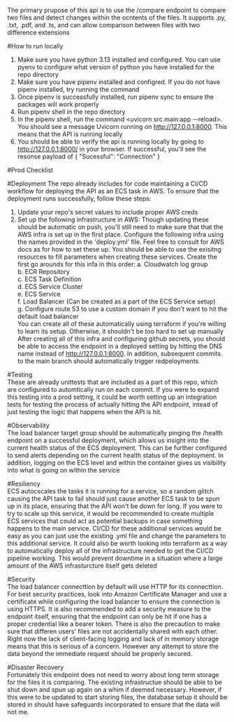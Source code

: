 The primary prupose of this api is to use the /compare endpoint to compare two files and detect changes within the ocntents of the files. It supports .py, .txt, .pdf, and .ts, and can allow comparison between files with two difference extensions

#How to run locally
1. Make sure you have python 3.13 installed and configured. You can use pyenv to configure what version of python you have installed for the repo directory
2. Make sure you have pipenv installed and configred. If you do not have pipenv installed, try running the command <pip install pipenv>
3. Once pipenv is successfully installed, run pipenv sync to ensure the packages will work properly
4. Run pipenv shell in the repo directory
5. In the pipenv shell, run the command <uvicorn src.main:app --reload>. You should see a message  Uvicorn running on http://127.0.0.1:8000. This means that the API is running locally
6. You should be able to verify the api is running locally by going to http://127.0.0.1:8000/ in your browser. If successful, you'll see the resonse payload of {
"Sucessful": "Connection"
}



#Prod Checklist 

#Deployment
The repo already includes for code maintaining a CI/CD workflow for deploying the API as an ECS task in AWS. To ensure that the deployment runs successfully, follow these steps:
  1. Update your repo's secret values to include proper AWS creds
  2. Set up the following infrastructure in AWS:
     Though updating these should be automatic on push, you'll still need to make sure that that the AWS infra is set up in the first place. Configure the following infra using the names provided in the 'deploy.yml' file. Feel free to consult for AWS docs as for how to set these up. You should be able to use the exisitng resources to fill parameters when creating these services.
   Create the first go arounds for this infa in this order:
   a. Cloudwatch log group \
   b. ECR Repository \
   c. ECS Task Definition \
   d. ECS Service Cluster \
   e. ECS Service \
   f. Load Balancer (Can be created as a part of the ECS Service setup) \
   g. Configure route 53 to use a custom domain if you don't want to hit the default load balancer\
   You can create all of these automatically using terraform if you're willing to learn its setup. Otherwise, it shouldn't be too hard to set up manually \
After creating all of this infra and configuring github secrets, you should be able to access the endpoint in a deployed setting by hitting the DNS name instead of http://127.0.0.1:8000. In addition, subsequent commits to the main branch should automatically trigger redpeloyments

#Testing\
These are already unittests that are included as a part of this repo, which are configured to automtically run on each commit. If you were to expand this testing into a prod setting, it could be worth setting up an integration tests for testing the process of actually hitting the API endpoint, intead of just testing the logic that happens when the API is hit.  

#Observability\
The load balancer target group should be automatically pinging the /health endpoint on a successful deployment, which allows us insight into the current health status of the ECS deployment. This can be further configured to send alerts depending on the current health status of the deployment. In addition, logging on the ECS level and within the container gives us visibility into what is going on within the service

#Resiliency\
ECS autocscales the tasks it is running for a service, so a random glitch causing the API task to fail should just cause another ECS task to be spun up in its place, ensuring that the API won't be down for long. If you were to try to scale up this service, it would be recommended to create multiple ECS services that could act as potential backups in case something happens to the main service. CI/CD for these additional services would be easy as you can just use the existing .yml file and change the parameters to this additional service. It could also be worth looking into terraform as a way to automatically deploy all of the infrastructure needed to get the CI/CD pipeline working. This would prevent downtime in a situation where a large amount of the AWS infrasturcture itself gets deleted 

#Security\
The load balancer connecttion by default will use HTTP for its connecttion. For best security practices, look into Amazon Certificate Manager and use a certificate while configuring the load balancer to ensure the connection is using HTTPS. It is also recommended to add a security measure to the endpoint itself, ensuring that the endpoint can only be hit if one has a proper credential like a bearer token. There is also the precaution to  make sure that differen users' files are not accidentally shared with each other. Right now the lack of client-facing logging and lack of in memory storage means that this is serious of a concern. However any attempt to store the data beyond the immediate request should be properly secured. 

#Disaster Recovery\
Fortunately this endpoint does not need to worry about long term storage for the files it is comparing. The existing infrastructue should be able to be shut down and spun up again on a whim if deemed necessary. However, if this were to be updated to start storing files, the database setup it should be stored in should have safeguards incorporated to ensure that the data will not me. 
